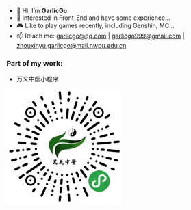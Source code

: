 - 👋 Hi, I’m **GarlicGo**
- 👀 Interested in Front-End and have some experience...
- 🎮 Like to play games recently, including Genshin, MC...
- 📫 Reach me:  garlicgo@qq.com | garlicgo999@gmail.com | zhouxinyu.garlicgo@mail.nwpu.edu.cn

### Part of my work:
- 万义中医小程序

![万义中医小程序码](./images/wyzy-qrcode.png)